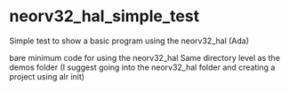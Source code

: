 # neorv32_hal_simple_test
Simple test to show a basic program using the neorv32_hal (Ada)

bare minimum code for using the neorv32_hal
Same directory level as the demos folder
(I suggest going into the neorv32_hal folder and creating a project using alr init)
